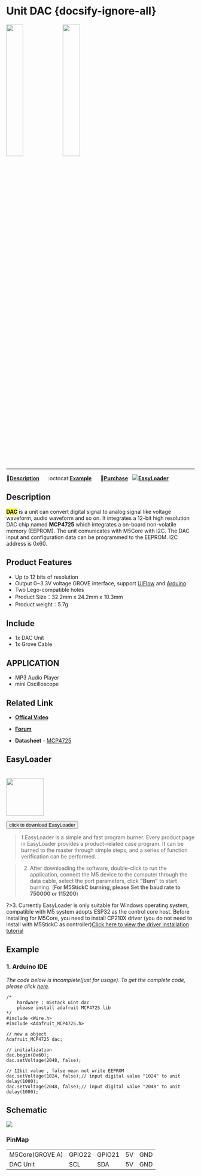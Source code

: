 # Unit DAC {docsify-ignore-all}

<img src="assets/img/product_pics/unit/M5GO_Unit_dac.png" width="30%" height="30%"><img src="assets/img/product_pics/unit/unit_dac_grove_a.png" width="30%" height="30%">

***

:memo:**[Description](#Description)**&nbsp;&nbsp;&nbsp;&nbsp;&nbsp;&nbsp;:octocat:**[Example](#Example)**&nbsp;&nbsp;&nbsp;&nbsp;&nbsp;&nbsp;🛒**[Purchase](https://m5stack.com/collections/m5-unit/products/dac-unit)**&nbsp;&nbsp;&nbsp;<img src="https://m5stack.oss-cn-shenzhen.aliyuncs.com/image/EasyLoader_logo-min.jpg">**[EasyLoader](#EasyLoader)**

## Description

**<mark>DAC</mark>** is a unit can convert digital signal to analog signal like voltage waveform, audio waveform and so on. It integrates a 12-bit high resolution DAC chip named **MCP4725** which integrates a on-board non-volatile memory (EEPROM). The unit comunicates with M5Core with I2C. The DAC input and configuration data can be programmed to the EEPROM. I2C address is 0x60.

## Product Features

-  Up to 12 bits of resolution
-  Output 0~3.3V voltage
  GROVE interface, support [UIFlow](http://flow.m5stack.com) and [Arduino](http://www.arduino.cc)
-  Two Lego-compatible holes
-  Product Size：32.2mm x 24.2mm x 10.3mm
-  Product weight：5.7g

## Include

- 1x DAC Unit
- 1x Grove Cable

## APPLICATION

-  MP3 Audio Player
-  mini Oscilloscope

## Related Link

- **[Offical Video](https://www.youtube.com/channel/UCozgFVglWYQXbvTmGyS739w)**

- **[Forum](http://forum.m5stack.com/)**

-  **Datasheet** - [MCP4725](http://pdf1.alldatasheet.com/datasheet-pdf/view/233449/MICROCHIP/MCP4725.html)


## EasyLoader

<img src="https://m5stack.oss-cn-shenzhen.aliyuncs.com/image/EasyLoader_logo.png" width="100px" style="margin-top:20px">

<a href="https://m5stack.oss-cn-shenzhen.aliyuncs.com/EasyLoader/Unit/EasyLoader_DAC.exe"><button type="button" class="btn btn-primary">click to download EasyLoader</button></a>

>1.EasyLoader is a simple and fast program burner. Every product page in EasyLoader provides a product-related case program. It can be burned to the master through simple steps, and a series of function verification can be performed. .

>2. After downloading the software, double-click to run the application, connect the M5 device to the computer through the data cable, select the port parameters, click **"Burn"** to start burning. (**For M5StickC burning, please Set the baud rate to 750000 or 115200**)

?>3. Currently EasyLoader is only suitable for Windows operating system, compatible with M5 system adopts ESP32 as the control core host. Before installing for M5Core, you need to install CP210X driver (you do not need to install with M5StickC as controller)[Click here to view the driver installation tutorial](en/related_documents/M5Burner#install-usb-driver)

## Example

### 1. Arduino IDE

*The code below is incomplete(just for usage). To get the complete code, please click [here](https://github.com/m5stack/M5-ProductExampleCodes/tree/master/Unit/DAC/Arduino).*

```arduino
/*
    hardware : m5stack uint dac
    please install adafruit MCP4725 lib
*/
#include <Wire.h>
#include <Adafruit_MCP4725.h>

// new a object
Adafruit_MCP4725 dac;

// initialization
dac.begin(0x60);
dac.setVoltage(2048, false);

// 12bit value , false mean not write EEPROM
dac.setVoltage(1024, false);// input digital value "1024" to unit
delay(1000);
dac.setVoltage(2048, false);// input digital value "2048" to unit
delay(1000);
```

## Schematic

<img src="assets/img/product_pics/unit/dac_sch.JPG">

### PinMap

<table>
 <tr><td>M5Core(GROVE A)</td><td>GPIO22</td><td>GPIO21</td><td>5V</td><td>GND</td></tr>
 <tr><td>DAC Unit</td><td>SCL</td><td>SDA</td><td>5V</td><td>GND</td></tr>
</table>